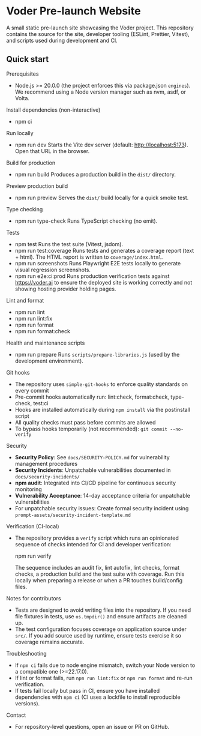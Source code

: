 # Voder Pre-launch Website

A small static pre-launch site showcasing the Voder project. This repository contains the source for the site, developer tooling (ESLint, Prettier, Vitest), and scripts used during development and CI.

## Quick start

Prerequisites

- Node.js >= 20.0.0 (the project enforces this via package.json `engines`). We recommend using a Node version manager such as nvm, asdf, or Volta.

Install dependencies (non-interactive)

- npm ci

Run locally

- npm run dev
  Starts the Vite dev server (default: <http://localhost:5173>). Open that URL in the browser.

Build for production

- npm run build
  Produces a production build in the `dist/` directory.

Preview production build

- npm run preview
  Serves the `dist/` build locally for a quick smoke test.

Type checking

- npm run type-check
  Runs TypeScript checking (no emit).

Tests

- npm test
  Runs the test suite (Vitest, jsdom).
- npm run test:coverage
  Runs tests and generates a coverage report (text + html). The HTML report is written to `coverage/index.html`.
- npm run screenshots
  Runs Playwright E2E tests locally to generate visual regression screenshots.
- npm run e2e:ci:prod
  Runs production verification tests against <https://voder.ai> to ensure the deployed site is working correctly and not showing hosting provider holding pages.

Lint and format

- npm run lint
- npm run lint:fix
- npm run format
- npm run format:check

Health and maintenance scripts

- npm run prepare
  Runs `scripts/prepare-libraries.js` (used by the development environment).

Git hooks

- The repository uses `simple-git-hooks` to enforce quality standards on every commit
- Pre-commit hooks automatically run: lint:check, format:check, type-check, test:ci
- Hooks are installed automatically during `npm install` via the postinstall script
- All quality checks must pass before commits are allowed
- To bypass hooks temporarily (not recommended): `git commit --no-verify`

Security

- **Security Policy**: See `docs/SECURITY-POLICY.md` for vulnerability management procedures
- **Security Incidents**: Unpatchable vulnerabilities documented in `docs/security-incidents/`
- **npm audit**: Integrated into CI/CD pipeline for continuous security monitoring
- **Vulnerability Acceptance**: 14-day acceptance criteria for unpatchable vulnerabilities
- For unpatchable security issues: Create formal security incident using `prompt-assets/security-incident-template.md`

Verification (CI-local)

- The repository provides a `verify` script which runs an opinionated sequence of checks intended for CI and developer verification:

  npm run verify

  The sequence includes an audit fix, lint autofix, lint checks, format checks, a production build and the test suite with coverage. Run this locally when preparing a release or when a PR touches build/config files.

Notes for contributors

- Tests are designed to avoid writing files into the repository. If you need file fixtures in tests, use `os.tmpdir()` and ensure artifacts are cleaned up.
- The test configuration focuses coverage on application source under `src/`. If you add source used by runtime, ensure tests exercise it so coverage remains accurate.

Troubleshooting

- If `npm ci` fails due to node engine mismatch, switch your Node version to a compatible one (>=22.17.0).
- If lint or format fails, run `npm run lint:fix` or `npm run format` and re-run verification.
- If tests fail locally but pass in CI, ensure you have installed dependencies with `npm ci` (CI uses a lockfile to install reproducible versions).

Contact

- For repository-level questions, open an issue or PR on GitHub.
